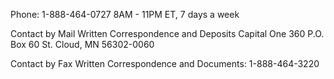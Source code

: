 Phone: 1-888-464-0727 8AM - 11PM ET, 7 days a week

Contact by Mail
Written Correspondence and Deposits Capital One 360
P.O. Box 60
St. Cloud, MN 56302-0060


Contact by Fax
Written Correspondence and Documents: 1-888-464-3220